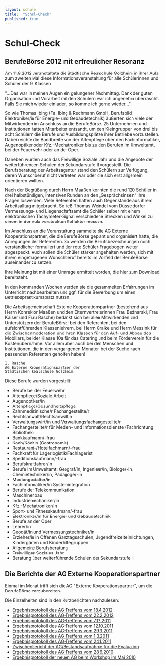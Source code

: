 ```yaml
---
layout: schule
title:  "Schul-Check"
published: true
---
```


# Schul-Check

## BerufeBörse 2012 mit erfreulicher Resonanz

Am 11.9.2012 veranstaltete die Städtische Realschule Golzheim in ihrer Aula zum zweiten Mal diese Informationsveranstaltung für alle Schülerinnen und Schüler der 9. Klassen

"...Das war in meinen Augen ein gelungener Nachmittag. Dank der guten Organisation und Vorarbeit mit den Schülern war ich angenehm überrascht. Falls Sie mich wieder einladen, so komme ich gerne wieder…". 

So wie Thomas Ibing (Fa. Ibing & Rechmann GmbH, Berufsbild: Elektroniker/in für Energie- und Gebäudetechnik) äußerten sich viele der Mitwirkenden im Anschluss an die BerufeBörse. 25 Unternehmen und Institutionen hatten Mitarbeiter entsandt, um den Kleingruppen von drei bis acht Schülern die Berufe und Ausbildungsplätze ihrer Betriebe vorzustellen. Dabei reichte die Bandbreite von der Altenpflege über den Fachinformatiker, Augenoptiker oder Kfz.-Mechatroniker bis zu den Berufen im Umweltamt, bei der Feuerwehr oder an der Oper. 

Daneben wurden auch das Freiwillige Soziale Jahr und die Angebote der weiterführenden Schulen der Sekundarstufe II vorgestellt. Die Berufsberatung der Arbeitsagentur stand den Schülern zur Verfügung, deren Wunschberuf nicht vertreten war oder die sich erst allgemein orientieren wollten.

Nach der Begrüßung durch Herrn Maaßen konnten die rund 120 Schüler in drei halbstündigen, intensiven Runden an den „Gesprächsinseln“ ihre Fragen loswerden. Viele Referenten hatten auch Gegenstände aus ihrem Arbeitsalltag mitgebracht. So ließ Thomas Weindel vom Düsseldorfer Vermessungs- und Liegenschaftsamt die Schüler selber mit einem elektronischen Tachymeter-Signal verschiedene Strecken und Winkel zu einem in der Aula versteckten Reflektor messen.

Im Anschluss an die Veranstaltung sammelte die AG Externe Kooperationspartner, die die BerufeBörse geplant und organisiert hatte, die Anregungen der Referenten. So werden die Berufsbezeichnungen noch verständlicher formuliert und der rote Schüler-Fragebogen weiter abgespeckt. Auch sollen die Schüler stärker angehalten werden, sich mit ihrem eingetragenen Wunschberuf bereits im Vorfeld der BerufeBörse auseinander zu setzen. 

Ihre Meinung ist mit einer Umfrage ermittelt worden, die hier zum Download bereitsteht.

In den kommenden Wochen werden sie die gesammelten Erfahrungen im Unterricht nachbearbeiten und ggf. für die Bewerbung um einen Betriebspraktikumsplatz nutzen.

Die Arbeitsgemeinschaft Externe Kooperationspartner (bestehend aus Herrn Konrektor Maaßen und den Elternvertreterinnen Frau Bednarski, Frau Kaiser und Frau Rasche) bedankt sich bei allen Mitwirkenden und Unterstützern der BerufeBörse: bei den Referenten, bei den aufsichtführenden Klassenlehrern, bei Herrn Gralke und Herrn Messink für die Zwischenmoderation und ihren Klassen für den Auf- und Abbau des Mobiliars, bei der Klasse 10a für das Catering und beim Förderverein für die Kostenübernahme. Vor allem aber auch bei den Menschen und Institutionen, die in den vergangenen Monaten bei der Suche nach passenden Referenten geholfen haben!

	I. Rasche
	AG Externe Kooperationspartner der
	Städtischen Realschule Golzheim 

Diese Berufe wurden vorgestellt:

- Berufe bei der Feuerwehr
- Altenpflege/Soziale Arbeit
- Augenoptiker/in
- Altenpflege/Gesundheitspflege
- Zahnmedizinische/r Fachangestellte/r
- Rechtsanwalt/Rechtsanwältin
- Verwaltungswirt/in und Verwaltungsfachangestellte/r
- Fachangestellte/r für Medien- und Informationsdienste (Fachrichtung Bibliothek)
- Bankkaufmann/-frau
- Koch/Köchin (Gastronomie)
- Restaurant-/Hotelfachmann/-frau
- Fachkraft für Lagerlogistik/Fachlagerist
- Speditionskaufmann/-frau
- Berufskraftfahrer/in
- Berufe im Umweltamt: Geograf/in, Ingenieur/in, Biologe/-in, Chemietechniker/in, Pädagoge/-in
- Mediengestalter/in
- Fachinformatiker/in Systemintegration
- Berufe der Telekommunikation
- Maschinenbau
- Industriemechaniker/in
- Kfz.-Mechatroniker/in
- Sport- und Fitnesskaufmann/-frau
- Elektroniker/in für Energie- und Gebäudetechnik
- Berufe an der Oper
- Lehrer/in
- Geodät/in und Vermessungstechniker/in
- Erzieher/in in Offenen Ganztagsschulen, Jugendfreizeiteinrichtungen, Kindergärten und Kinderhilfegruppen
- Allgemeine Berufsberatung
- Freiwilliges Soziales Jahr
- Beratung über weiterführende Schulen der Sekundarstufe II	  

## Die Berichte der AG Externe Kooperationspartner

Einmal im Monat trifft sich die AG "Externe Kooperationspartner", um die BerufeBörse vorzubereiten. 

Die Einzelheiten sind in den Kurzberichten nachzulesen:

- [Ergebnisprotokoll des AG-Treffens vom 18.4.2012](res/20120418-bericht-externe-kooperationspartner.pdf)
- [Ergebnisprotokoll des AG-Treffens vom 22.2.2012](res/20120222-bericht-externe-kooperationspartner.pdf)
- [Ergebnisprotokoll des AG-Treffens vom 7.12.2011](res/20111207-bericht-externe-kooperationspartner.pdf)
- [Ergebnisprotokoll des AG-Treffens vom 12.10.2011](res/20111012-bericht-externe-kooperationspartner.pdf)
- [Ergebnisprotokoll des AG-Treffens vom 29.3.2011](res/20110329-bericht-externe-kooperationspartner.pdf)
- [Ergebnisprotokoll des AG-Treffens vom 1.3.2011](res/20110301-bericht-externe-kooperationspartner.pdf)
- [Ergebnisprotokoll des AG-Treffens vom 24.1.2011](res/20110124-bericht-externe-kooperationspartner.pdf)
- [Zwischenbericht der AG/Bestandsaufnahme für die Evaluation](res/zwischenbericht-der-ag-externe-kooperationspar.pdf)
- [Ergebnisprotokoll des AG-Treffens vom 28.6.2010](res/20100628-bericht-externe-kooperationspartner.pdf)
- [Ergebnisprotokoll der neuen AG beim Workshop im Mai 2010](res/bericht-der-arbeitsgruppe-4-vom-workshop.pdf)


<!--

## Wir machen uns wieder auf den Weg!

Vor fünf Jahren - aufgestört durch den Amoklauf in Erfurt - hatten wir unsere Schule in einer gemeinsamen Anstrengung von Schülern, Lehrern und Eltern mit folgenden Fragen unter die Lupe genommen:

- Was ist eine gute Schule?
- Wie kommen Eltern, Lehrer und Schüler besser ins Gespräch?
- Wie kann eine Schule heute ihre Schüler für die Zukunft fit machen?
- Wie kann die Schule ihren Beitrag für eine Erziehung zur Nachhaltigkeit leisten?
- Wie erwerben Schüler die Kompetenzen, die sie dazu befähigen, sich in einer immer komplexeren Welt zurecht zu finden und diese im Sinne der Agenda 21 mitzugestalten?

Nun - in dem Jahr, in dem unsere Schule ihren 100. Geburtstag feiert - möchten wir untersuchen, was aus unseren Vorhaben und Hoffnungen geworden ist. Was hatte Bestand? Was hat sich nicht bewährt? Woran sollten wir weiter arbeiten - und was wollen wir für die Zukunft erreichen?
So wurde in der Schulkonferenz am 29.10.2009 beschlossen, sich wieder ein Stück weiter auf den Weg zu einer im Wortsinn "guten Schule" zu machen! 

Auf diesen Seiten möchten wir in Zukunft alle Interessierten und/oder Beteiligten informieren und an den Arbeitsfortschritten teilhaben lassen. Die Arbeitsgruppen werden sich selber organisieren, so dass sich auch für die Teilnehmer eine Chance zum Mitmachen bietet, die nur wenig Zeit haben! Auch ein späterer Einstieg oder Wechsel ist möglich - wer teilnehmen möchte, wendet sich einfach bei Frau Rasche unter Schulcheck2010@web.de und erfährt von ihr, wie der Stand der Dinge ist und an wen er sich wenden kann. Wir freuen uns über jede Anregung und jede Mitwirkung! 

## Ideen-Schmiede erfolgreich gestartet

Herzlichen Dank an alle Schüler, Lehrer und Eltern, die bei diesem sonnigen Wetter gekommen waren, um zum Gelingen des "Workshop Schul-Check 2010" beizutragen! 

Immerhin 36 Teilnehmer kamen am 29.5. zusammen, um Ideen auszutauschen: Was kann und muss getan werden, um das Leben und Lernen an unserer Schule weiter zu verbessern? Es hätten gerne noch ein paar Besucher mehr sein dürfen, aber auch in dieser Konstellation wurden schon gute Ergebnisse erzielt! In alle Arbeitsgruppen können weitere Mitwirkende jederzeit einsteigen! Wer Interesse hat, kann Frau Rasche unter Schulcheck2010@web.de anmailen. 

Die vier Arbeitsgruppen "Fachunterricht/Individuelle Förderung", "Schulleben/Kommunikation in der Schulgemeinschaft", "Gebäude & Gelände" und "Externe Kooperationspartner" setzten zunächst thematische Schwerpunkte. Teilweise stimmten sie schon Termine ab, bereiteten die nächsten Treffen inhaltlich vor und formulierten Kooperationsbedarf mit AGs und Schulgremien. 

## Interesse an diesen Themen?

Natürlich bleiben bei einem Workshop immer Themen und Ideen, die noch nicht aufgegriffen werden konnten. Wir haben sie zusammengestellt und bieten sie hier an.  Wer sich für eines der Themen stark machen will und es mit anderen Eltern, Schülern und Lehrern zusammen nach vorne bringen möchte, braucht nur Frau Rasche von der Steuergruppe eine Email an Schulcheck@web.de zu schicken. Sie wird sich darum kümmern - versprochen! 




-->

